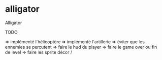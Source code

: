 # alligator
Alligator


TODO

=> implémenté l'hélicoptère
=> implémenté l'artillerie
=> éviter que les ennemies se percutent
=> faire le hud du player
=> faire le game over ou fin de level
=> faire les sprite décor /  
